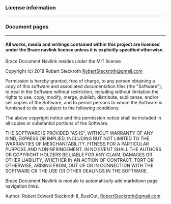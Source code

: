 ### License information

----
### Document pages

----

#### All works, media and writings contained within this project are licensed under the Brace navlink license unless it is explicitly specified otherwise.

Brace Document Navlink resides under the MIT license

Copyright (c) 2018 Robert Steckroth [<RobertSteckroth@gmail.com>](mailto:RobertSteckroth@gmail.com)

Permission is hereby granted, free of charge, to any person obtaining a copy
of this software and associated documentation files (the "Software"), to deal
in the Software without restriction, including without limitation the rights
to use, copy, modify, merge, publish, distribute, sublicense, and/or sell
copies of the Software, and to permit persons to whom the Software is
furnished to do so, subject to the following conditions:

The above copyright notice and this permission notice shall be included in all
copies or substantial portions of the Software.

THE SOFTWARE IS PROVIDED "AS IS", WITHOUT WARRANTY OF ANY KIND, EXPRESS OR
IMPLIED, INCLUDING BUT NOT LIMITED TO THE WARRANTIES OF MERCHANTABILITY,
FITNESS FOR A PARTICULAR PURPOSE AND NONINFRINGEMENT. IN NO EVENT SHALL THE
AUTHORS OR COPYRIGHT HOLDERS BE LIABLE FOR ANY CLAIM, DAMAGES OR OTHER
LIABILITY, WHETHER IN AN ACTION OF CONTRACT, TORT OR OTHERWISE, ARISING FROM,
OUT OF OR IN CONNECTION WITH THE SOFTWARE OR THE USE OR OTHER DEALINGS IN THE
SOFTWARE.

  Brace Document Navlink is module to automatically add markdown page navigation links.

 Author: Robert Edward Steckroth II, BustOut, [<RobertSteckroth@gmail.com>](mailto:RobertSteckroth@gmail.com)

